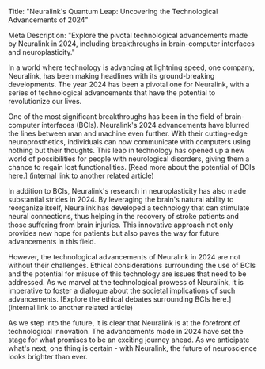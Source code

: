 Title: "Neuralink's Quantum Leap: Uncovering the Technological Advancements of 2024"

Meta Description: "Explore the pivotal technological advancements made by Neuralink in 2024, including breakthroughs in brain-computer interfaces and neuroplasticity."

In a world where technology is advancing at lightning speed, one company, Neuralink, has been making headlines with its ground-breaking developments. The year 2024 has been a pivotal one for Neuralink, with a series of technological advancements that have the potential to revolutionize our lives.

One of the most significant breakthroughs has been in the field of brain-computer interfaces (BCIs). Neuralink's 2024 advancements have blurred the lines between man and machine even further. With their cutting-edge neuroprosthetics, individuals can now communicate with computers using nothing but their thoughts. This leap in technology has opened up a new world of possibilities for people with neurological disorders, giving them a chance to regain lost functionalities. [Read more about the potential of BCIs here.] (internal link to another related article)

In addition to BCIs, Neuralink's research in neuroplasticity has also made substantial strides in 2024. By leveraging the brain's natural ability to reorganize itself, Neuralink has developed a technology that can stimulate neural connections, thus helping in the recovery of stroke patients and those suffering from brain injuries. This innovative approach not only provides new hope for patients but also paves the way for future advancements in this field. 

However, the technological advancements of Neuralink in 2024 are not without their challenges. Ethical considerations surrounding the use of BCIs and the potential for misuse of this technology are issues that need to be addressed. As we marvel at the technological prowess of Neuralink, it is imperative to foster a dialogue about the societal implications of such advancements. [Explore the ethical debates surrounding BCIs here.] (internal link to another related article)

As we step into the future, it is clear that Neuralink is at the forefront of technological innovation. The advancements made in 2024 have set the stage for what promises to be an exciting journey ahead. As we anticipate what's next, one thing is certain - with Neuralink, the future of neuroscience looks brighter than ever.